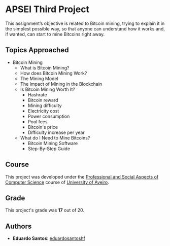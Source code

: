 # APSEI Third Project

This assignment’s objective is related to Bitcoin mining, trying to explain it in the simplest possible way, so that anyone can understand how it works and, if wanted, can start to mine Bitcoins right away.

## Topics Approached

* Bitcoin Mining
    * What is Bitcoin Mining?
    * How does Bitcoin Mining Work?
    * The Mining Model
    * The Impact of Mining in the Blockchain
    * Is Bitcoin Mining Worth It?
        * Hashrate
        * Bitcoin reward
        * Mining difficulty
        * Electricity cost
        * Power consumption
        * Pool fees
        * Bitcoin's price
        * Difficulty increase per year
    * What do I Need to Mine Bitcoins?
        * Bitcoin Mining Software
        * Step-By-Step Guide

## Course
This project was developed under the [Professional and Social Aspects of Computer Science](https://www.ua.pt/en/uc/12271) course of [University of Aveiro](https://www.ua.pt/).

## Grade 
This project's grade was **17** out of 20.

## Authors
* **Eduardo Santos**: [eduardosantoshf](https://github.com/eduardosantoshf)
